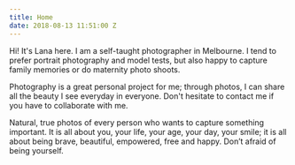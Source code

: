 ```yaml
---
title: Home
date: 2018-08-13 11:51:00 Z
---
```


Hi! It's Lana here. I am a self-taught photographer in Melbourne. I tend to prefer portrait photography and model tests, but also happy to capture family memories or do maternity photo shoots.

Photography is a great personal project for me; through photos, I can share all the beauty I see everyday in everyone. Don't hesitate to contact me if you have to collaborate with me.

Natural, true photos of every person who wants to capture something important. It is all about you, your life, your age, your day, your smile; it is all about being brave, beautiful, empowered, free and happy. Don’t afraid of being yourself.